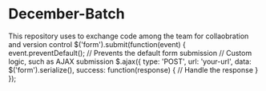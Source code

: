 # December-Batch
This repository uses to exchange code among the team for collaobration and version control
$('form').submit(function(event) {
  event.preventDefault(); // Prevents the default form submission
  // Custom logic, such as AJAX submission
  $.ajax({
    type: 'POST',
    url: 'your-url',
    data: $('form').serialize(),
    success: function(response) {
      // Handle the response
    }
  });
